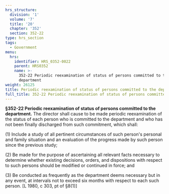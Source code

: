 ```yaml
---
hrs_structure:
  division: '1'
  volume: '7'
  title: '20'
  chapter: '352'
  section: 352-22
type: hrs_section
tags:
  - Government
menu:
  hrs:
    identifier: HRS_0352-0022
    parent: HRS0352
    name: >-
      352-22 Periodic reexamination of status of persons committed to the
      department
weight: 26125
title: Periodic reexamination of status of persons committed to the department
full_title: 352-22 Periodic reexamination of status of persons committed to the department
---
```

**§352-22 Periodic reexamination of status of persons committed to the department.** The director shall cause to be made periodic reexamination of the status of each person who is committed to the department and who has not been finally discharged from such commitment, which shall:

(1) Include a study of all pertinent circumstances of such person's personal and family situation and an evaluation of the progress made by such person since the previous study;

(2) Be made for the purpose of ascertaining all relevant facts necessary to determine whether existing decisions, orders, and dispositions with respect to such persons should be modified or continued in force; and

(3) Be conducted as frequently as the department deems necessary but in any event, at intervals not to exceed six months with respect to each such person. [L 1980, c 303, pt of §8(1)]